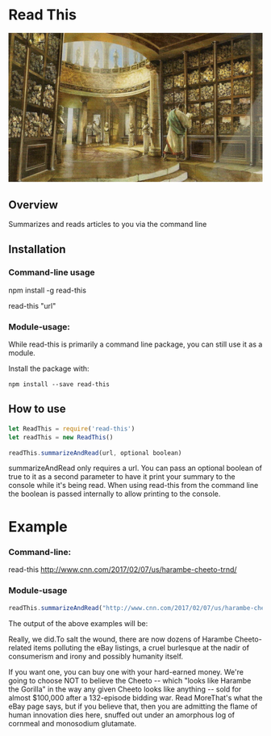 # Read This

![ReadThis](library-of-alexandria.jpg)


## Overview
Summarizes and reads articles to you via the command line

## Installation

### Command-line usage

npm install -g read-this

read-this "url"

### Module-usage:

While read-this is primarily a command line package, you can still use it as
a module.

Install the package with:

```
npm install --save read-this
```
## How to use

```js
let ReadThis = require('read-this')
let readThis = new ReadThis()
```

```js
readThis.summarizeAndRead(url, optional boolean)
```

summarizeAndRead only requires a url. You can pass an optional boolean of true
to it as a second parameter to have it print your summary to the console while it's being read. When using read-this from the command line the boolean is passed internally to allow printing to the console.

# Example

### Command-line:

read-this http://www.cnn.com/2017/02/07/us/harambe-cheeto-trnd/


### Module-usage

```js
readThis.summarizeAndRead("http://www.cnn.com/2017/02/07/us/harambe-cheeto-trnd/")
```


The output of the above examples will be:

Really, we did.To salt the wound, there are now dozens of Harambe Cheeto-related items polluting the eBay listings, a cruel burlesque at the nadir of consumerism and irony and possibly humanity itself.

If you want one, you can buy one with your hard-earned money.  We're going to choose NOT to believe the Cheeto -- which "looks like Harambe the Gorilla" in the way any given Cheeto looks like anything -- sold for almost $100,000 after a 132-episode bidding war.  Read MoreThat's what the eBay page says, but if you believe that, then you are admitting the flame of human innovation dies here, snuffed out under an amorphous log of cornmeal and monosodium glutamate.
